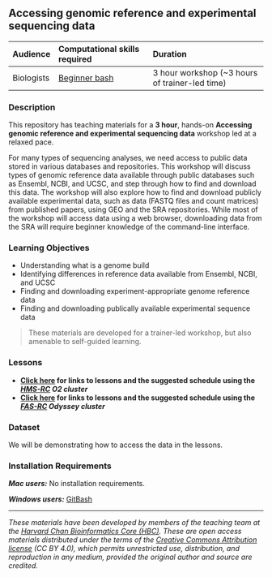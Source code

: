 ## Accessing genomic reference and experimental sequencing data


| Audience | Computational skills required | Duration |
:----------|:---------------|:----------|
| Biologists | [Beginner bash](https://hbctraining.github.io/Intro-to-Shell/) | 3 hour workshop (~3 hours of trainer-led time)|


### Description

This repository has teaching materials for a **3 hour**, hands-on **Accessing genomic reference and experimental sequencing data** workshop led at a relaxed pace. 

For many types of sequencing analyses, we need access to public data stored in various databases and repositories. This workshop will discuss types of genomic reference data available through public databases such as Ensembl, NCBI, and UCSC, and step through how to find and download this data. The workshop will also explore how to find and download publicly available experimental data, such as data (FASTQ files and count matrices) from published papers, using GEO and the SRA repositories. While most of the workshop will access data using a web browser, downloading data from the SRA will require beginner knowledge of the command-line interface. 

### Learning Objectives

* Understanding what is a genome build
* Identifying differences in reference data available from Ensembl, NCBI, and UCSC
* Finding and downloading experiment-appropriate genome reference data
* Finding and downloading publically available experimental sequence data

> These materials are developed for a trainer-led workshop, but also amenable to self-guided learning.

### Lessons
- **[Click here](https://hbctraining.github.io/Accessing_public_genomic_data/schedules/schedule_o2.html) for links to lessons and the suggested schedule using the _[HMS-RC](https://rc.hms.harvard.edu) O2 cluster_**
- **[Click here](https://hbctraining.github.io/Accessing_public_genomic_data/schedules/schedule_odyssey.html) for links to lessons and the suggested schedule using the _[FAS-RC](https://www.rc.fas.harvard.edu) Odyssey cluster_**

### Dataset

We will be demonstrating how to access the data in the lessons.

### Installation Requirements

***Mac users:***
No installation requirements.

***Windows users:***
[GitBash](https://git-scm.com/download/win)

***
*These materials have been developed by members of the teaching team at the [Harvard Chan Bioinformatics Core (HBC)](http://bioinformatics.sph.harvard.edu/). These are open access materials distributed under the terms of the [Creative Commons Attribution license](https://creativecommons.org/licenses/by/4.0/) (CC BY 4.0), which permits unrestricted use, distribution, and reproduction in any medium, provided the original author and source are credited.*

